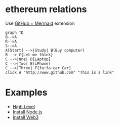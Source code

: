# ethereum relations

Use [GitHub + Mermaid](https://chrome.google.com/webstore/detail/github-%20-mermaid/goiiopgdnkogdbjmncgedmgpoajilohe) extension


```mermaid
graph TD
Q-->A
R-->A
S-->A
A[Start] -->|Study| B(Buy computer)
B --> C{Let me think}
C -->|One| D[Laptop]
C -->|Two| E[iPhone]
C -->|Three| F[fa:fa-car Car]
click A "http://www.github.com" "This is a link"
```


# Examples

 * [High Level](High-Level.html)
 * [Install Node.js](Install-Node.js.html)
 * [Install Web3](Install-Web3.html)
